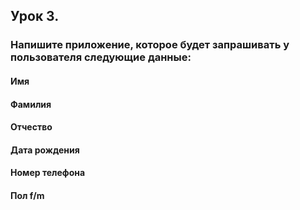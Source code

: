 ## Урок 3. 
### Напишите приложение, которое будет запрашивать у пользователя следующие данные:
#### Имя 
#### Фамилия 
#### Отчество
#### Дата рождения 
#### Номер телефона
#### Пол f/m
